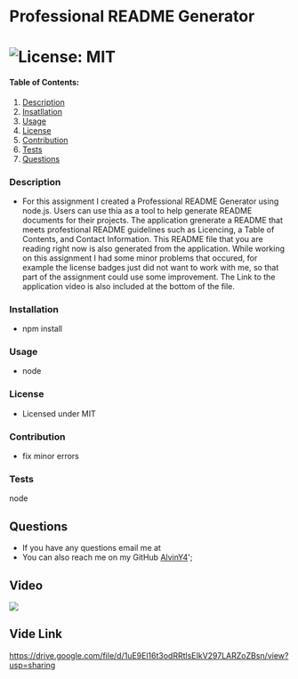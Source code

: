 # Professional README Generator  

  # ![License: MIT](https://img.shields.io/badge/License-MIT-yellow.svg) 

  #### Table of Contents:
  1. [Description](#description)
  2. [Insatllation](#installation)
  3. [Usage](#usage)
  4. [License](#license)
  5. [Contribution](#contribution)
  6. [Tests](#testing)
  7. [Questions](#Questions)

  ### Description
  * For this assignment I created a Professional README Generator using node.js. Users can use thia as a tool to help generate README documents for their projects. The application grenerate a README that meets profestional README guidelines such as Licencing, a Table of Contents, and Contact Information. This README file that you are reading right now is also generated from the application. While working on this assignment I had some minor problems that occured, for example the license badges just did not want to work with me, so that part of the assignment could use some improvement. The Link to the application video is also included at the bottom of the file. 
  
  ### Installation 
  * npm install

  ### Usage 
  * node

  ### License 
  * Licensed under MIT 

  ### Contribution 
  * fix minor errors 

  ### Tests 
  node

  ## Questions 
  * If you have any questions email me at <a src="leroy.yearby@gmail.com"></a> 
  * You can also reach me on my GitHub [AlvinY4](http://github.com/AlvinY4)';

## Video 

<img src=https://github.com/AlvinY4/Professional-README-Generator/blob/main/Website%20video/Untitled_%20Dec%2012%2C%202021%209_18%20PM.gif/> 

## Vide Link 

https://drive.google.com/file/d/1uE9El16t3odRRtlsEIkV297LARZoZBsn/view?usp=sharing





